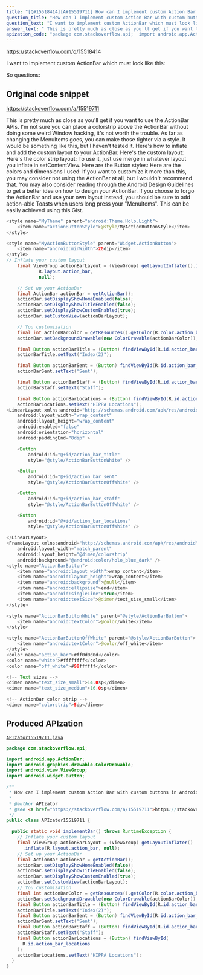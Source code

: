 ```yaml
---
title: "[Q#15518414][A#15519711] How can I implement custom Action Bar with custom buttons in Android?"
question_title: "How can I implement custom Action Bar with custom buttons in Android?"
question_text: "I want to implement custom ActionBar which must look like this:  So questions:"
answer_text: " This is pretty much as close as you'll get if you want to use the ActionBar APIs. I'm not sure you can place a colorstrip above the ActionBar without doing some weird Window hacking, it's not worth the trouble. As far as changing the MenuItems goes, you can make those tighter via a style. It would be something like this, but I haven't tested it. Here's how to inflate and add the custom layout to your ActionBar. Here's the custom layout: Here's the color strip layout: To use it, just use merge in whatever layout you inflate in setContentView. Here are the Button styles: Here are the colors and dimensions I used: If you want to customize it more than this, you may consider not using the ActionBar at all, but I wouldn't recommend that. You may also consider reading through the Android Design Guidelines to get a better idea on how to design your ActionBar. If you choose to forgo the ActionBar and use your own layout instead, you should be sure to add action-able Toasts when users long press your \"MenuItems\". This can be easily achieved using this Gist."
apization_code: "package com.stackoverflow.api;  import android.app.ActionBar; import android.graphics.drawable.ColorDrawable; import android.view.ViewGroup; import android.widget.Button;  /**  * How can I implement custom Action Bar with custom buttons in Android?  *  * @author APIzator  * @see <a href=\"https://stackoverflow.com/a/15519711\">https://stackoverflow.com/a/15519711</a>  */ public class APIzator15519711 {    public static void implementBar() throws RuntimeException {     // Inflate your custom layout     final ViewGroup actionBarLayout = (ViewGroup) getLayoutInflater()       .inflate(R.layout.action_bar, null);     // Set up your ActionBar     final ActionBar actionBar = getActionBar();     actionBar.setDisplayShowHomeEnabled(false);     actionBar.setDisplayShowTitleEnabled(false);     actionBar.setDisplayShowCustomEnabled(true);     actionBar.setCustomView(actionBarLayout);     // You customization     final int actionBarColor = getResources().getColor(R.color.action_bar);     actionBar.setBackgroundDrawable(new ColorDrawable(actionBarColor));     final Button actionBarTitle = (Button) findViewById(R.id.action_bar_title);     actionBarTitle.setText(\"Index(2)\");     final Button actionBarSent = (Button) findViewById(R.id.action_bar_sent);     actionBarSent.setText(\"Sent\");     final Button actionBarStaff = (Button) findViewById(R.id.action_bar_staff);     actionBarStaff.setText(\"Staff\");     final Button actionBarLocations = (Button) findViewById(       R.id.action_bar_locations     );     actionBarLocations.setText(\"HIPPA Locations\");   } }"
---
```


https://stackoverflow.com/q/15518414

I want to implement custom ActionBar which must look like this:

So questions:



## Original code snippet

https://stackoverflow.com/a/15519711


This is pretty much as close as you&#x27;ll get if you want to use the ActionBar APIs. I&#x27;m not sure you can place a colorstrip above the ActionBar without doing some weird Window hacking, it&#x27;s not worth the trouble. As far as changing the MenuItems goes, you can make those tighter via a style. It would be something like this, but I haven&#x27;t tested it.
Here&#x27;s how to inflate and add the custom layout to your ActionBar.
Here&#x27;s the custom layout:
Here&#x27;s the color strip layout: To use it, just use merge in whatever layout you inflate in setContentView.
Here are the Button styles:
Here are the colors and dimensions I used:
If you want to customize it more than this, you may consider not using the ActionBar at all, but I wouldn&#x27;t recommend that. You may also consider reading through the Android Design Guidelines to get a better idea on how to design your ActionBar.
If you choose to forgo the ActionBar and use your own layout instead, you should be sure to add action-able Toasts when users long press your &quot;MenuItems&quot;. This can be easily achieved using this Gist.

```java
<style name="MyTheme" parent="android:Theme.Holo.Light">
    <item name="actionButtonStyle">@style/MyActionButtonStyle</item>
</style>

<style name="MyActionButtonStyle" parent="Widget.ActionButton">
    <item name="android:minWidth">28dip</item>
</style>
// Inflate your custom layout
    final ViewGroup actionBarLayout = (ViewGroup) getLayoutInflater().inflate(
            R.layout.action_bar,
            null);

    // Set up your ActionBar
    final ActionBar actionBar = getActionBar();
    actionBar.setDisplayShowHomeEnabled(false);
    actionBar.setDisplayShowTitleEnabled(false);
    actionBar.setDisplayShowCustomEnabled(true);
    actionBar.setCustomView(actionBarLayout);

    // You customization
    final int actionBarColor = getResources().getColor(R.color.action_bar);
    actionBar.setBackgroundDrawable(new ColorDrawable(actionBarColor));

    final Button actionBarTitle = (Button) findViewById(R.id.action_bar_title);
    actionBarTitle.setText("Index(2)");

    final Button actionBarSent = (Button) findViewById(R.id.action_bar_sent);
    actionBarSent.setText("Sent");

    final Button actionBarStaff = (Button) findViewById(R.id.action_bar_staff);
    actionBarStaff.setText("Staff");

    final Button actionBarLocations = (Button) findViewById(R.id.action_bar_locations);
    actionBarLocations.setText("HIPPA Locations");
<LinearLayout xmlns:android="http://schemas.android.com/apk/res/android"
    android:layout_width="wrap_content"
    android:layout_height="wrap_content"
    android:enabled="false"
    android:orientation="horizontal"
    android:paddingEnd="8dip" >

    <Button
        android:id="@+id/action_bar_title"
        style="@style/ActionBarButtonWhite" />

    <Button
        android:id="@+id/action_bar_sent"
        style="@style/ActionBarButtonOffWhite" />

    <Button
        android:id="@+id/action_bar_staff"
        style="@style/ActionBarButtonOffWhite" />

    <Button
        android:id="@+id/action_bar_locations"
        style="@style/ActionBarButtonOffWhite" />

</LinearLayout>
<FrameLayout xmlns:android="http://schemas.android.com/apk/res/android"
    android:layout_width="match_parent"
    android:layout_height="@dimen/colorstrip"
    android:background="@android:color/holo_blue_dark" />
<style name="ActionBarButton">
    <item name="android:layout_width">wrap_content</item>
    <item name="android:layout_height">wrap_content</item>
    <item name="android:background">@null</item>
    <item name="android:ellipsize">end</item>
    <item name="android:singleLine">true</item>
    <item name="android:textSize">@dimen/text_size_small</item>
</style>

<style name="ActionBarButtonWhite" parent="@style/ActionBarButton">
    <item name="android:textColor">@color/white</item>
</style>

<style name="ActionBarButtonOffWhite" parent="@style/ActionBarButton">
    <item name="android:textColor">@color/off_white</item>
</style>
<color name="action_bar">#ff0d0d0d</color>
<color name="white">#ffffffff</color>
<color name="off_white">#99ffffff</color>

<!-- Text sizes -->
<dimen name="text_size_small">14.0sp</dimen>
<dimen name="text_size_medium">16.0sp</dimen>

<!-- ActionBar color strip -->
<dimen name="colorstrip">5dp</dimen>
```

## Produced APIzation

[`APIzator15519711.java`](https://github.com/pasqualesalza/apization-temp-data/raw/master/apizations/java/APIzator15519711.java)

```java
package com.stackoverflow.api;

import android.app.ActionBar;
import android.graphics.drawable.ColorDrawable;
import android.view.ViewGroup;
import android.widget.Button;

/**
 * How can I implement custom Action Bar with custom buttons in Android?
 *
 * @author APIzator
 * @see <a href="https://stackoverflow.com/a/15519711">https://stackoverflow.com/a/15519711</a>
 */
public class APIzator15519711 {

  public static void implementBar() throws RuntimeException {
    // Inflate your custom layout
    final ViewGroup actionBarLayout = (ViewGroup) getLayoutInflater()
      .inflate(R.layout.action_bar, null);
    // Set up your ActionBar
    final ActionBar actionBar = getActionBar();
    actionBar.setDisplayShowHomeEnabled(false);
    actionBar.setDisplayShowTitleEnabled(false);
    actionBar.setDisplayShowCustomEnabled(true);
    actionBar.setCustomView(actionBarLayout);
    // You customization
    final int actionBarColor = getResources().getColor(R.color.action_bar);
    actionBar.setBackgroundDrawable(new ColorDrawable(actionBarColor));
    final Button actionBarTitle = (Button) findViewById(R.id.action_bar_title);
    actionBarTitle.setText("Index(2)");
    final Button actionBarSent = (Button) findViewById(R.id.action_bar_sent);
    actionBarSent.setText("Sent");
    final Button actionBarStaff = (Button) findViewById(R.id.action_bar_staff);
    actionBarStaff.setText("Staff");
    final Button actionBarLocations = (Button) findViewById(
      R.id.action_bar_locations
    );
    actionBarLocations.setText("HIPPA Locations");
  }
}

```
